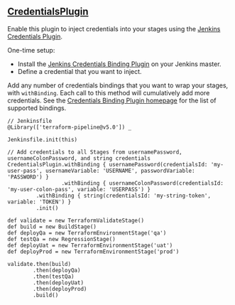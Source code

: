 ## [CredentialsPlugin](../src/CredentialsPlugin.groovy)

Enable this plugin to inject credentials into your stages using the [Jenkins Credentials Plugin](https://wiki.jenkins.io/display/JENKINS/Credentials+Plugin).

One-time setup:
* Install the [Jenkins Credentials Binding Plugin](https://www.jenkins.io/doc/pipeline/steps/credentials-binding/) on your Jenkins master.
* Define a credential that you want to inject.

Add any number of credentials bindings that you want to wrap your stages, with `withBinding`.  Each call to this method will cumulatively add more credentials.  See the [Credentials Binding Plugin homepage](https://www.jenkins.io/doc/pipeline/steps/credentials-binding/) for the list of supported bindings.

```
// Jenkinsfile
@Library(['terraform-pipeline@v5.0']) _

Jenkinsfile.init(this)

// Add credentials to all Stages from usernamePassword, usernameColonPassword, and string credentials
CredentialsPlugin.withBinding { usernamePassword(credentialsId: 'my-user-pass', usernameVariable: 'USERNAME', passwordVariable: 'PASSWORD') }
                 .withBinding { usernameColonPassword(credentialsId: 'my-user-colon-pass', variable: 'USERPASS') }
		 .withBinding { string(credentialsId: 'my-string-token', variable: 'TOKEN') }
		 .init()

def validate = new TerraformValidateStage()
def build = new BuildStage()
def deployQa = new TerraformEnvironmentStage('qa')
def testQa = new RegressionStage()
def deployUat = new TerraformEnvironmentStage('uat')
def deployProd = new TerraformEnvironmentStage('prod')

validate.then(build)
        .then(deployQa)
        .then(testQa)
        .then(deployUat)
        .then(deployProd)
        .build()
```

